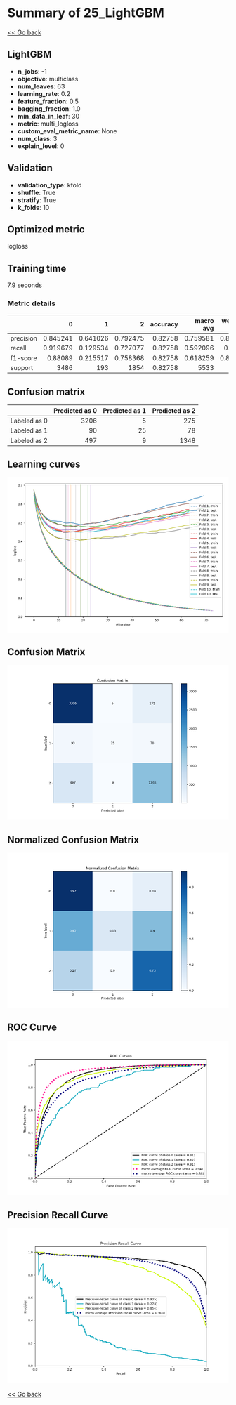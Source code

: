 # Summary of 25_LightGBM

[<< Go back](../README.md)


## LightGBM
- **n_jobs**: -1
- **objective**: multiclass
- **num_leaves**: 63
- **learning_rate**: 0.2
- **feature_fraction**: 0.5
- **bagging_fraction**: 1.0
- **min_data_in_leaf**: 30
- **metric**: multi_logloss
- **custom_eval_metric_name**: None
- **num_class**: 3
- **explain_level**: 0

## Validation
 - **validation_type**: kfold
 - **shuffle**: True
 - **stratify**: True
 - **k_folds**: 10

## Optimized metric
logloss

## Training time

7.9 seconds

### Metric details
|           |           0 |          1 |           2 |   accuracy |   macro avg |   weighted avg |   logloss |
|:----------|------------:|-----------:|------------:|-----------:|------------:|---------------:|----------:|
| precision |    0.845241 |   0.641026 |    0.792475 |    0.82758 |    0.759581 |       0.820437 |  0.451488 |
| recall    |    0.919679 |   0.129534 |    0.727077 |    0.82758 |    0.592096 |       0.82758  |  0.451488 |
| f1-score  |    0.88089  |   0.215517 |    0.758368 |    0.82758 |    0.618259 |       0.816626 |  0.451488 |
| support   | 3486        | 193        | 1854        |    0.82758 | 5533        |    5533        |  0.451488 |


## Confusion matrix
|              |   Predicted as 0 |   Predicted as 1 |   Predicted as 2 |
|:-------------|-----------------:|-----------------:|-----------------:|
| Labeled as 0 |             3206 |                5 |              275 |
| Labeled as 1 |               90 |               25 |               78 |
| Labeled as 2 |              497 |                9 |             1348 |

## Learning curves
![Learning curves](learning_curves.png)
## Confusion Matrix

![Confusion Matrix](confusion_matrix.png)


## Normalized Confusion Matrix

![Normalized Confusion Matrix](confusion_matrix_normalized.png)


## ROC Curve

![ROC Curve](roc_curve.png)


## Precision Recall Curve

![Precision Recall Curve](precision_recall_curve.png)



[<< Go back](../README.md)
